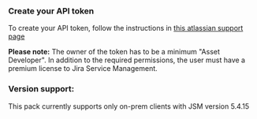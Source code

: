 ### Create your API token

To create your API token, follow the instructions in [this atlassian support page](https://confluence.atlassian.com/enterprise/using-personal-access-tokens-1026032365.html)

**Please note:** The owner of the token has to be a minimum "Asset Developer". In addition to the required permissions, the user must have a premium license to Jira Service Management.

### Version support:
This pack currently supports only on-prem clients with JSM version 5.4.15  